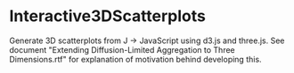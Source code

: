 # Interactive3DScatterplots
Generate 3D scatterplots from J -> JavaScript using d3.js and three.js.
See document "Extending Diffusion-Limited Aggregation to Three Dimensions.rtf" for explanation of motivation behind developing this.
